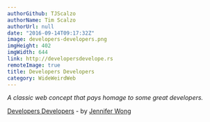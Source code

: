 ```yaml
---
authorGithub: TJScalzo
authorName: Tim Scalzo
authorUrl: null
date: "2016-09-14T09:17:32Z"
image: developers-developers.png
imgHeight: 402
imgWidth: 644
link: http://developersdevelope.rs
remoteImage: true
title: Developers Developers
category: WideWeirdWeb
---
```


_A classic web concept that pays homage to some great developers._



[Developers Developers](http://developersdevelope.rs) - by [Jennifer Wong](http://mochimachine.org)
